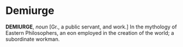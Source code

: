 # Demiurge

**DEMIURGE**, _noun_ \[Gr., a public servant, and work.\] In the mythology of Eastern Philosophers, an eon employed in the creation of the world; a subordinate workman.